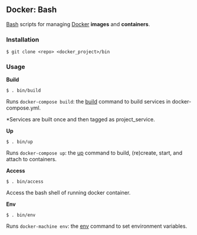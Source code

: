 ## Docker: Bash

[Bash](https://www.gnu.org/software/bash/) scripts for managing [Docker](https://www.docker.com/) **images** and **containers**.

### Installation

    $ git clone <repo> <docker_project>/bin

### Usage

**Build**

    $ . bin/build

Runs `docker-compose build`: the [build](https://docs.docker.com/compose/reference/build/) command to build services in docker-compose.yml.

*Services are built once and then tagged as project_service.

**Up**

    $ . bin/up

Runs `docker-compose up`: the [up](https://docs.docker.com/compose/reference/up/) command to build, (re)create, start, and attach to containers.

**Access**

    $ . bin/access

Access the bash shell of running docker container.

**Env**

    $ . bin/env

Runs `docker-machine env`: the [env](https://docs.docker.com/machine/reference/env/) command to set environment variables.
